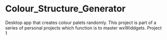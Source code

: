 # Colour_Structure_Generator

Desktop app that creates colour palets randomly. This project is part of a series of personal projects which function is to master wxWiddgets.
Project 1
